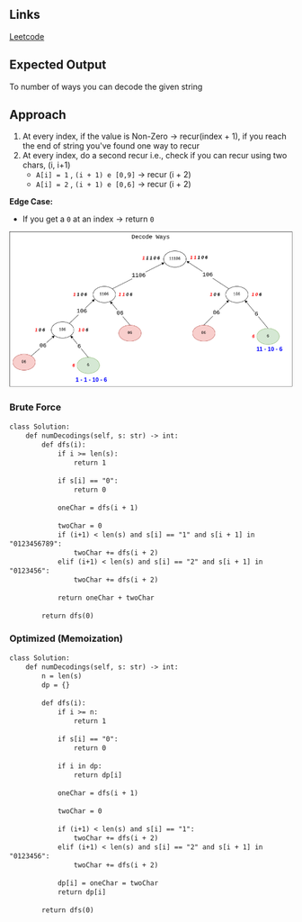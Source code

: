 ## Links
[Leetcode](https://leetcode.com/problems/decode-ways/description/)

## Expected Output
To number of ways you can decode the given string

## Approach
1. At every index, if the value is Non-Zero -> recur(index + 1), if you reach the end of string you've found one way to recur
2. At every index, do a second recur i.e., check if you can recur using two chars, (i, i+1)
    - `A[i] = 1`  ,  `(i + 1) e [0,9]` -> recur (i + 2)
    - `A[i] = 2`  ,  `(i + 1) e [0,6]` -> recur (i + 2)

**Edge Case:**
- If you get a `0` at an index -> return `0`

![image](../../images/decode-ways.png)

### Brute Force
```
class Solution:
    def numDecodings(self, s: str) -> int:
        def dfs(i):
            if i >= len(s):
                return 1
            
            if s[i] == "0":
                return 0
            
            oneChar = dfs(i + 1)

            twoChar = 0
            if (i+1) < len(s) and s[i] == "1" and s[i + 1] in "0123456789":
                twoChar += dfs(i + 2)
            elif (i+1) < len(s) and s[i] == "2" and s[i + 1] in "0123456":
                twoChar += dfs(i + 2)
            
            return oneChar + twoChar
        
        return dfs(0)
```

### Optimized (Memoization)

```
class Solution:
    def numDecodings(self, s: str) -> int:
        n = len(s)
        dp = {}

        def dfs(i):
            if i >= n:
                return 1

            if s[i] == "0":
                return 0
            
            if i in dp:
                return dp[i]
            
            oneChar = dfs(i + 1)

            twoChar = 0

            if (i+1) < len(s) and s[i] == "1":
                twoChar += dfs(i + 2)
            elif (i+1) < len(s) and s[i] == "2" and s[i + 1] in "0123456":
                twoChar += dfs(i + 2)
            
            dp[i] = oneChar = twoChar
            return dp[i]
        
        return dfs(0)
```